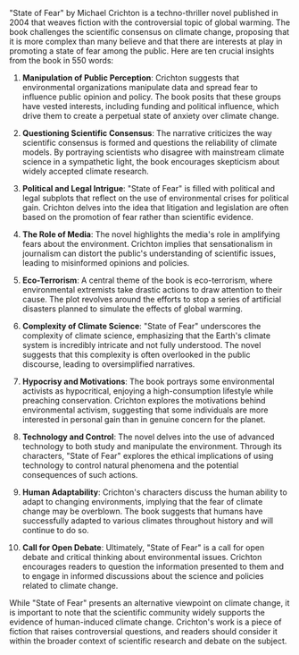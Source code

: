 "State of Fear" by Michael Crichton is a techno-thriller novel published in 2004 that weaves fiction with the controversial topic of global warming. The book challenges the scientific consensus on climate change, proposing that it is more complex than many believe and that there are interests at play in promoting a state of fear among the public. Here are ten crucial insights from the book in 550 words:

1. **Manipulation of Public Perception**: Crichton suggests that environmental organizations manipulate data and spread fear to influence public opinion and policy. The book posits that these groups have vested interests, including funding and political influence, which drive them to create a perpetual state of anxiety over climate change.

2. **Questioning Scientific Consensus**: The narrative criticizes the way scientific consensus is formed and questions the reliability of climate models. By portraying scientists who disagree with mainstream climate science in a sympathetic light, the book encourages skepticism about widely accepted climate research.

3. **Political and Legal Intrigue**: "State of Fear" is filled with political and legal subplots that reflect on the use of environmental crises for political gain. Crichton delves into the idea that litigation and legislation are often based on the promotion of fear rather than scientific evidence.

4. **The Role of Media**: The novel highlights the media's role in amplifying fears about the environment. Crichton implies that sensationalism in journalism can distort the public's understanding of scientific issues, leading to misinformed opinions and policies.

5. **Eco-Terrorism**: A central theme of the book is eco-terrorism, where environmental extremists take drastic actions to draw attention to their cause. The plot revolves around the efforts to stop a series of artificial disasters planned to simulate the effects of global warming.

6. **Complexity of Climate Science**: "State of Fear" underscores the complexity of climate science, emphasizing that the Earth's climate system is incredibly intricate and not fully understood. The novel suggests that this complexity is often overlooked in the public discourse, leading to oversimplified narratives.

7. **Hypocrisy and Motivations**: The book portrays some environmental activists as hypocritical, enjoying a high-consumption lifestyle while preaching conservation. Crichton explores the motivations behind environmental activism, suggesting that some individuals are more interested in personal gain than in genuine concern for the planet.

8. **Technology and Control**: The novel delves into the use of advanced technology to both study and manipulate the environment. Through its characters, "State of Fear" explores the ethical implications of using technology to control natural phenomena and the potential consequences of such actions.

9. **Human Adaptability**: Crichton's characters discuss the human ability to adapt to changing environments, implying that the fear of climate change may be overblown. The book suggests that humans have successfully adapted to various climates throughout history and will continue to do so.

10. **Call for Open Debate**: Ultimately, "State of Fear" is a call for open debate and critical thinking about environmental issues. Crichton encourages readers to question the information presented to them and to engage in informed discussions about the science and policies related to climate change.

While "State of Fear" presents an alternative viewpoint on climate change, it is important to note that the scientific community widely supports the evidence of human-induced climate change. Crichton's work is a piece of fiction that raises controversial questions, and readers should consider it within the broader context of scientific research and debate on the subject.